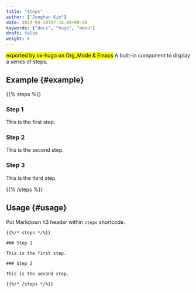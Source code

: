 ```yaml
---
title: "Steps"
author: ["Junghan Kim"]
date: 2024-04-30T07:16:00+09:00
keywords: ["docs", "hugo", "menu"]
draft: false
weight: 6
---
```


<mark>exported by ox-hugo on Org_Mode &amp; Emacs</mark> A built-in component to display a series of steps.

<!--more-->


## Example {#example}

{{% steps %}}

### Step 1

This is the first step.

### Step 2

This is the second step.

### Step 3

This is the third step.

{{% /steps %}}


## Usage {#usage}

Put Markdown h3 header within `steps` shortcode.

```text
{{%/* steps */%}}

### Step 1

This is the first step.

### Step 2

This is the second step.

{{%/* /steps */%}}
```
